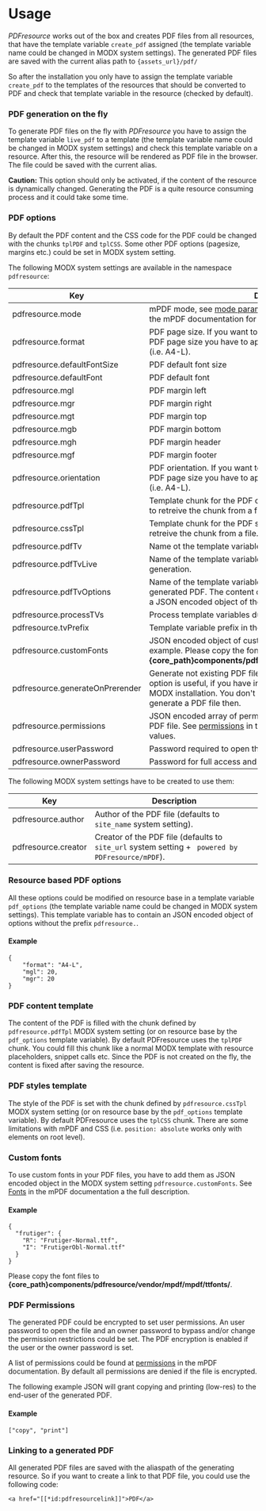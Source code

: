 # Usage

*PDFresource* works out of the box and creates PDF files from all resources, that have the template variable `create_pdf` assigned (the template variable name could be changed in MODX system settings). The generated PDF files are saved with the current alias path to `{assets_url}/pdf/`

So after the installation you only have to assign the template variable `create_pdf` to the templates of the resources that should be converted to PDF and check that template variable in the resource (checked by default).

### PDF generation on the fly

To generate PDF files on the fly with *PDFresource* you have to assign the template variable `live_pdf` to a template (the template variable name could be changed in MODX system settings) and check this template variable on a resource. After this, the resource will be rendered as PDF file in the browser. The file could be saved with the current alias.
 
**Caution:** This option should only be activated, if the content of the resource is dynamically changed. Generating the PDF is a quite resource consuming process and it could take some time.

### PDF options

By default the PDF content and the CSS code for the PDF could be changed with the chunks `tplPDF` and `tplCSS`. Some other PDF options (pagesize, margins etc.) could be set in MODX system setting.

The following MODX system settings are available in the namespace `pdfresource`:

Key | Description | Default
----|-------------|--------
pdfresource.mode | mPDF mode, see [mode parameter](http://mpdf1.com/manual/index.php?tid=184) and [choosing a configuration](http://mpdf1.com/manual/index.php?tid=504) in the mPDF documentation for possible values. | -
pdfresource.format | PDF page size. If you want to change the orientation of a "named" PDF page size you have to append -L to the PDF page size string (i.e. A4-L). | A4
pdfresource.defaultFontSize | PDF default font size | 0
pdfresource.defaultFont | PDF default font | -
pdfresource.mgl | PDF margin left | 15
pdfresource.mgr | PDF margin right | 15
pdfresource.mgt | PDF margin top | 16
pdfresource.mgb | PDF margin bottom | 16
pdfresource.mgh | PDF margin header | 9
pdfresource.mgf | PDF margin footer | 9
pdfresource.orientation | PDF orientation. If you want to change the orientation of a "named" PDF page size you have to append -L to the PDF page size string (i.e. A4-L). | P
pdfresource.pdfTpl | Template chunk for the PDF content. You could use @FILE binding to retreive the chunk from a file. | tplPDF
pdfresource.cssTpl | Template chunk for the PDF style. You could use @FILE binding to retreive the chunk from a file. | tplCSS
pdfresource.pdfTv | Name ot the template variable that activates the PDF generation. | create_pdf
pdfresource.pdfTvLive | Name of the template variable that activates the on the fly PDF generation. | live_pdf
pdfresource.pdfTvOptions | Name of the template variable that change the options of the generated PDF. The content of this template variable has to contain a JSON encoded object of the options you want to change. | pdf_options
pdfresource.processTVs | Process template variables during PDF generation. | true
pdfresource.tvPrefix | Template variable prefix in the template chunk. | .tv
pdfresource.customFonts | JSON encoded object of custom fonts, see [Custom fonts](#custom-fonts) for an example. Please copy the font files to **{core_path}components/pdfresource/vendor/mpdf/mpdf/ttfonts/**. | -
pdfresource.generateOnPrerender | Generate not existing PDF files during OnWebPagePrerender. This option is useful, if you have installed PDFresource in an existing MODX installation. You don't have to save all resources that could generate a PDF file then. | false
pdfresource.permissions | JSON encoded array of permissions granted to the end-user of the PDF file. See [permissions](http://mpdf1.com/manual/index.php?tid=129) in the mPDF documentation for possible values. | []
pdfresource.userPassword | Password required to open the generated PDF. | -
pdfresource.ownerPassword | Password for full access and permissions to the generated PDF. | -

The following MODX system settings have to be created to use them:

Key | Description
----|------------
pdfresource.author | Author of the PDF file (defaults to `site_name` system setting).
pdfresource.creator | Creator of the PDF file (defaults to `site_url` system setting + ` powered by PDFresource/mPDF`).

### Resource based PDF options

All these options could be modified on resource base in a template variable `pdf_options` (the template variable name could be changed in MODX system settings). This template variable has to contain an JSON encoded object of options without the prefix `pdfresource.`.

#### Example

```
{
    "format": "A4-L",
    "mgl": 20,
    "mgr": 20
}
```

### PDF content template

The content of the PDF is filled with the chunk defined by `pdfresource.pdfTpl` MODX system setting (or on resource base by the `pdf_options` template variable). By default PDFresource uses the `tplPDF` chunk. You could fill this chunk like a normal MODX template with resource placeholders, snippet calls etc. Since the PDF is not created on the fly, the content is fixed after saving the resource.

### PDF styles template

The style of the PDF is set with the chunk defined by `pdfresource.cssTpl` MODX system setting (or on resource base by the `pdf_options` template variable). By default PDFresource uses the `tplCSS` chunk. There are some limitations with mPDF and CSS (i.e. `position: absolute` works only with elements on root level).

### Custom fonts

To use custom fonts in your PDF files, you have to add them as JSON encoded object in the MODX system setting `pdfresource.customFonts`. See [Fonts](http://mpdf1.com/manual/index.php?tid=501) in the mPDF documentation a the full description. 

#### Example

```
{
  "frutiger": {
    "R": "Frutiger-Normal.ttf",
    "I": "FrutigerObl-Normal.ttf"
  }
}
```

Please copy the font files to **{core_path}components/pdfresource/vendor/mpdf/mpdf/ttfonts/**.

### PDF Permissions

The generated PDF could be encrypted to set user permissions. An user password to open the file and an owner password to bypass and/or change the permission restrictions could be set. The PDF encryption is enabled if the user or the owner password is set. 

A list of permissions could be found at [permissions](http://mpdf1.com/manual/index.php?tid=129) in the mPDF documentation. By default all permissions are denied if the file is encrypted. 

The following example JSON will grant copying and printing (low-res) to the end-user of the generated PDF.

#### Example

```
["copy", "print"]
```

### Linking to a generated PDF

All generated PDF files are saved with the aliaspath of the generating resource. So if you want to create a link to that PDF file, you could use the following code:

```
<a href="[[*id:pdfresourcelink]]">PDF</a>
```

<!-- Piwik -->
<script type="text/javascript">
  var _paq = _paq || [];
  _paq.push(['trackPageView']);
  _paq.push(['enableLinkTracking']);
  (function() {
    var u="//piwik.partout.info/";
    _paq.push(['setTrackerUrl', u+'piwik.php']);
    _paq.push(['setSiteId', 18]);
    var d=document, g=d.createElement('script'), s=d.getElementsByTagName('script')[0];
    g.type='text/javascript'; g.async=true; g.defer=true; g.src=u+'piwik.js'; s.parentNode.insertBefore(g,s);
  })();
</script>
<noscript><p><img src="//piwik.partout.info/piwik.php?idsite=18" style="border:0;" alt="" /></p></noscript>
<!-- End Piwik Code -->

